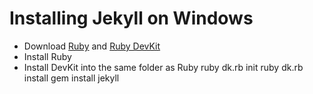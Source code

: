 # Installing Jekyll on Windows

- Download [Ruby](http://dl.bintray.com/oneclick/rubyinstaller/rubyinstaller-2.0.0-p247-x64.exe?direct) and [Ruby DevKit](http://rubyforge.org/frs/download.php/76808/DevKit-mingw64-64-4.7.2-20130224-1432-sfx.exe)
- Install Ruby
- Install DevKit into the same folder as Ruby
    ruby dk.rb init
    ruby dk.rb install
    gem install jekyll